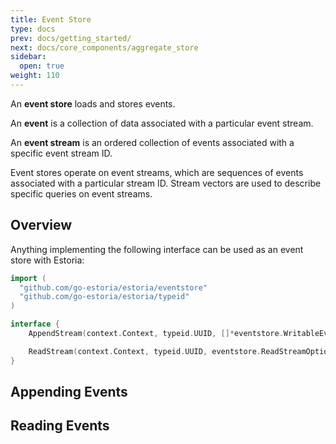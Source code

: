 ```yaml
---
title: Event Store
type: docs
prev: docs/getting_started/
next: docs/core_components/aggregate_store
sidebar:
  open: true
weight: 110
---
```


An **event store** loads and stores events.

An **event** is a collection of data associated with a particular event stream.

An **event stream** is an ordered collection of events associated with a specific event stream ID.

Event stores operate on event streams, which are sequences of events associated with a particular stream ID. Stream vectors are used to describe specific queries on event streams.

## Overview

Anything implementing the following interface can be used as an event store with Estoria:

```go
import (
  "github.com/go-estoria/estoria/eventstore"
  "github.com/go-estoria/estoria/typeid"
)

interface {
    AppendStream(context.Context, typeid.UUID, []*eventstore.WritableEvent, eventstore.AppendStreamOptions) error

    ReadStream(context.Context, typeid.UUID, eventstore.ReadStreamOptions) (eventstore.StreamIterator, error)
}
```

## Appending Events

## Reading Events
